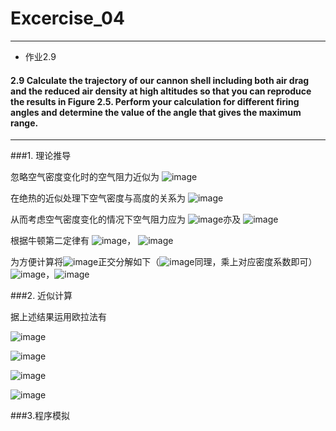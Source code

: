 # Excercise_04
***

* 作业2.9


#### 2.9 Calculate the trajectory of our cannon shell including both air drag and the reduced air density at high altitudes so that you can reproduce the results in Figure 2.5. Perform your calculation for different firing angles and determine the value of the angle that gives the maximum range.
***

###1. 理论推导
  
  忽略空气密度变化时的空气阻力近似为 ![image](https://github.com/ACGNnsj/compuational_physics_N2014301020001/blob/master/Excercise_05/CodeCogsEqn.gif?raw=true)
  
  在绝热的近似处理下空气密度与高度的关系为 ![image](https://github.com/ACGNnsj/compuational_physics_N2014301020001/blob/master/Excercise_05/CodeCogsEqn%20(2).gif?raw=true)
  
  从而考虑空气密度变化的情况下空气阻力应为 ![image](https://github.com/ACGNnsj/compuational_physics_N2014301020001/blob/master/Excercise_05/CodeCogsEqn%20(1).gif?raw=true)亦及 ![image](https://github.com/ACGNnsj/compuational_physics_N2014301020001/blob/master/Excercise_05/CodeCogsEqn%20(3).gif?raw=true)
  
根据牛顿第二定律有 ![image](https://github.com/ACGNnsj/compuational_physics_N2014301020001/blob/master/Excercise_05/CodeCogsEqn%20(8).gif?raw=true)， ![image](https://github.com/ACGNnsj/compuational_physics_N2014301020001/blob/master/Excercise_05/CodeCogsEqn%20(9).gif?raw=true)

为方便计算将![image](https://github.com/ACGNnsj/compuational_physics_N2014301020001/blob/master/Excercise_05/CodeCogsEqn%20(12).gif?raw=true)正交分解如下（![image](https://github.com/ACGNnsj/compuational_physics_N2014301020001/blob/master/Excercise_05/CodeCogsEqn%20(13).gif?raw=true)同理，乘上对应密度系数即可）![image](https://github.com/ACGNnsj/compuational_physics_N2014301020001/blob/master/Excercise_05/CodeCogsEqn%20(10).gif?raw=true)，![image](https://github.com/ACGNnsj/compuational_physics_N2014301020001/blob/master/Excercise_05/CodeCogsEqn%20(11).gif?raw=true)

###2. 近似计算

  据上述结果运用欧拉法有
  
  ![image](https://github.com/ACGNnsj/compuational_physics_N2014301020001/blob/master/Excercise_05/CodeCogsEqn%20(4).gif?raw=true)
  
  ![image](https://github.com/ACGNnsj/compuational_physics_N2014301020001/blob/master/Excercise_05/CodeCogsEqn%20(5).gif?raw=true)
  
  ![image](https://github.com/ACGNnsj/compuational_physics_N2014301020001/blob/master/Excercise_05/CodeCogsEqn%20(6).gif?raw=true)
  
  ![image](https://github.com/ACGNnsj/compuational_physics_N2014301020001/blob/master/Excercise_05/CodeCogsEqn%20(7).gif?raw=true)
  
###3.程序模拟

